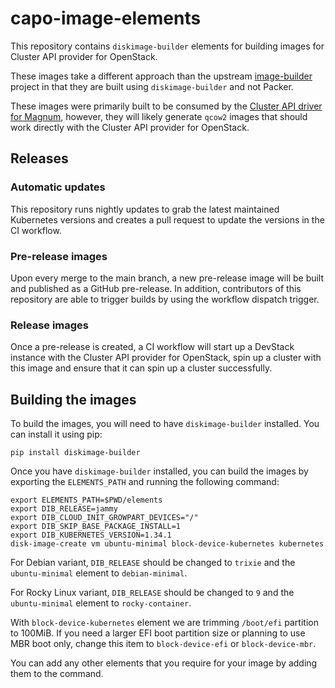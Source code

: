 # capo-image-elements

This repository contains `diskimage-builder` elements for building images for
Cluster API provider for OpenStack.

These images take a different approach than the upstream
[image-builder](https://github.com/kubernetes-sigs/image-builder)
project in that they are built using `diskimage-builder` and not Packer.

These images were primarily built to be consumed by the
[Cluster API driver for Magnum](https://github.com/vexxhost/magnum-cluster-api),
however, they will likely generate `qcow2` images that should work directly
with the Cluster API provider for OpenStack.

## Releases

### Automatic updates

This repository runs nightly updates to grab the latest maintained Kubernetes versions
and creates a pull request to update the versions in the CI workflow.

### Pre-release images

Upon every merge to the main branch, a new pre-release image will be built and published
as a GitHub pre-release.  In addition, contributors of this repository are able to trigger
builds by using the workflow dispatch trigger.

### Release images

Once a pre-release is created, a CI workflow will start up a DevStack instance with the
Cluster API provider for OpenStack, spin up a cluster with this image and ensure that
it can spin up a cluster successfully.

## Building the images

To build the images, you will need to have `diskimage-builder` installed. You
can install it using pip:

```shell
pip install diskimage-builder
```

Once you have `diskimage-builder` installed, you can build the images by
exporting the `ELEMENTS_PATH` and running the following command:

```shell
export ELEMENTS_PATH=$PWD/elements
export DIB_RELEASE=jammy
export DIB_CLOUD_INIT_GROWPART_DEVICES="/"
export DIB_SKIP_BASE_PACKAGE_INSTALL=1
export DIB_KUBERNETES_VERSION=1.34.1
disk-image-create vm ubuntu-minimal block-device-kubernetes kubernetes
```

For Debian variant, `DIB_RELEASE` should be changed to `trixie` and the `ubuntu-minimal` element to `debian-minimal`.

For Rocky Linux variant, `DIB_RELEASE` should be changed to `9` and the `ubuntu-minimal` element to `rocky-container`.

With `block-device-kubernetes` element we are trimming `/boot/efi` partition to 100MiB. If you need a larger EFI boot partition size or planning to use MBR boot only, change this item to `block-device-efi` or `block-device-mbr`.

You can add any other elements that you require for your image by adding them
to the command.
